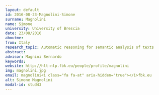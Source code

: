 ```yaml
---
layout: default 
id: 2016-08-23-Magnolini-Simone
surname: Magnolini
name: Simone
university: University of Brescia
date: 23/08/2016
aboutme: 
from: Italy
research_topic: Automatic reasoning for semantic analysis of texts
abstract: 
advisor: Magnini Bernardo
keywords: 
website: http://hlt-nlp.fbk.eu/people/profile/magnolini
img: magnolini.jpg
email: magnolini<i class="fa fa-at" aria-hidden="true"></i>fbk.eu
alt: Simone Magnolini
modal-id: stud43
---
```

